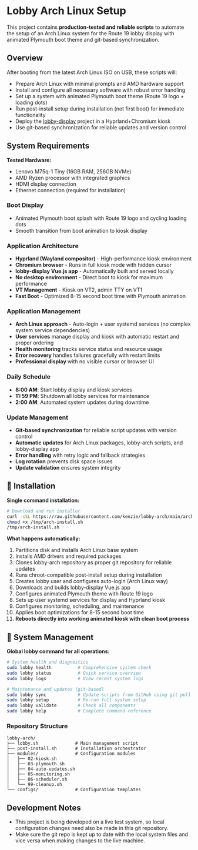 # Lobby Arch Linux Setup

This project contains **production-tested and reliable scripts** to automate the setup of an Arch Linux system for the Route 19 lobby display with animated Plymouth boot theme and git-based synchronization.

## Overview

After booting from the latest Arch Linux ISO on USB, these scripts will:
- Prepare Arch Linux with minimal prompts and AMD hardware support
- Install and configure all necessary software with robust error handling
- Set up a system with animated Plymouth boot theme (Route 19 logo + loading dots)
- Run post-install setup during installation (not first boot) for immediate functionality
- Deploy the [lobby-display](https://github.com/kenzie/lobby-display.git) project in a Hyprland+Chromium kiosk
- Use git-based synchronization for reliable updates and version control

## System Requirements

**Tested Hardware:**
- Lenovo M75q-1 Tiny (16GB RAM, 256GB NVMe)
- AMD Ryzen processor with integrated graphics
- HDMI display connection
- Ethernet connection (required for installation)

### Boot Display
- Animated Plymouth boot splash with Route 19 logo and cycling loading dots
- Smooth transition from boot animation to kiosk display

### Application Architecture
- **Hyprland (Wayland compositor)** - High-performance kiosk environment
- **Chromium browser** - Runs in full kiosk mode with hidden cursor
- **lobby-display Vue.js app** - Automatically built and served locally
- **No desktop environment** - Direct boot to kiosk for maximum performance
- **VT Management** - Kiosk on VT2, admin TTY on VT1
- **Fast Boot** - Optimized 8-15 second boot time with Plymouth animation

### Application Management  
- **Arch Linux approach** - Auto-login + user systemd services (no complex system service dependencies)
- **User services** manage display and kiosk with automatic restart and proper ordering
- **Health monitoring** tracks service status and resource usage
- **Error recovery** handles failures gracefully with restart limits
- **Professional display** with no visible cursor or browser UI

### Daily Schedule
- **8:00 AM**: Start lobby display and kiosk services
- **11:59 PM**: Shutdown all lobby services for maintenance
- **2:00 AM**: Automated system updates during downtime

### Update Management
- **Git-based synchronization** for reliable script updates with version control
- **Automatic updates** for Arch Linux packages, lobby-arch scripts, and lobby-display app
- **Error handling** with retry logic and fallback strategies
- **Log rotation** prevents disk space issues
- **Update validation** ensures system integrity

## 🚀 Installation

**Single command installation:**

```bash
# Download and run installer
curl -sSL https://raw.githubusercontent.com/kenzie/lobby-arch/main/arch-install.sh -o /tmp/arch-install.sh
chmod +x /tmp/arch-install.sh
/tmp/arch-install.sh
```

**What happens automatically:**
1. Partitions disk and installs Arch Linux base system
2. Installs AMD drivers and required packages
3. Clones lobby-arch repository as proper git repository for reliable updates
4. Runs chroot-compatible post-install setup during installation
5. Creates lobby user and configures auto-login (Arch Linux way)
6. Downloads and builds lobby-display Vue.js app
7. Configures animated Plymouth theme with Route 19 logo
8. Sets up user systemd services for display and Hyprland kiosk
9. Configures monitoring, scheduling, and maintenance
10. Applies boot optimizations for 8-15 second boot time
11. **Reboots directly into working animated kiosk with clean boot process**

## 🔧 System Management

**Global lobby command for all operations:**

```bash
# System health and diagnostics
sudo lobby health          # Comprehensive system check
sudo lobby status          # Quick service overview
sudo lobby logs            # View recent system logs

# Maintenance and updates (git-based)
sudo lobby sync            # Update scripts from GitHub using git pull
sudo lobby setup           # Re-run full system setup
sudo lobby validate        # Check all components
sudo lobby help            # Complete command reference
```

### Repository Structure
```
lobby-arch/
├── lobby.sh              # Main management script
├── post-install.sh       # Installation orchestrator
├── modules/              # Configuration modules
│   ├── 02-kiosk.sh
│   ├── 03-plymouth.sh
│   ├── 04-auto-updates.sh
│   ├── 05-monitoring.sh
│   ├── 06-scheduler.sh
│   └── 99-cleanup.sh
└── configs/              # Configuration templates
```

## Development Notes

- This project is being developed on a live test system, so local configuration changes need also be made in this git repository.
- Make sure the git repo is kept up to date with the local system files and vice versa when making changes to the live machine.
